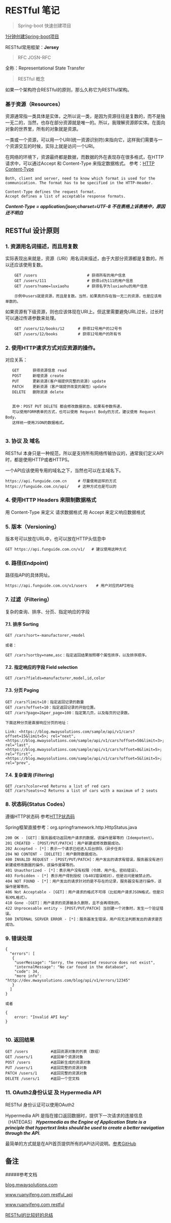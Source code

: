 # RESTful 笔记


> Spring-boot 快速创建项目

[1分钟创建Spring-boot项目](http://start.spring.io/)

RESTful常用框架：**Jersey**

> RFC JOSN-RFC


全称：Representational State Transfer

>RESTful 概念

如果一个架构符合RESTful的原则，那么久称它为RESTful架构。

### 基于资源（Resources）
	
   资源通常指一类具体是实体，之所以说一类，是因为资源往往是复数的，而不是独一无二的，当然，也存在部分资源就是唯一的。所以，我理解资源即实体。在面向对象的世界里，所有的对象就是资源。
	
   一类或一个资源，可以用一个URI(统一资源识别符)来指向它，这样我们需要与一个资源交互的时候，实际上就是访问一个URI。
	
   在网络的环境下，资源最终都是数据，而数据的外在表现存在很多格式，在HTTP请求中，可以通过Accept 和 Content-Type 来指定数据格式。
参考：[HTTP Content-Type](http://tool.oschina.net/commons)

```
Both, client and server, need to know which format is used for the 
communication. The format has to be specified in the HTTP-Header.

Content-Type defines the request format.
Accept defines a list of acceptable response formats.
```
	
***Content-Type = application/json;charset=UTF-8   不在表格上诉表格中，原因还不明白***


## RESTful 设计原则

### 1. 资源用名词描述，而且用复数
	
实际表现出来就是，资源（URI）用名词来描述，由于大部分资源都是复数的，所以还应该使用复数。

```
	GET /users  					# 获得所有的用户信息
	GET /users/111					# 获得id为111的用户信息  
	GET /users?name=luxiaohu		# 获得名字为luxiaohu的用户信息
	
	示例中users就是资源，而且是复数。当然，如果真的存在独一无二的资源，也是应该用单数的。

```
如果资源有下级资源，则也应该体现在URI上。但这里需要避免URL过长，过长时可以通过传递参数来处理。

```
	GET /users/12/books/12      # 获得12号用户的12号书
	GET /users/12/books			# 获得12号用户的所有书
```

### 2. 使用HTTP请求方式对应资源的操作。

对应关系：

```
   GET		获得资源信息 read
   POST 	新增资源 create
   PUT		更新资源(客户端提供完整的资源) update
   PATCH	更新资源（客户端提供改变的属性）update
   DELETE 	删除资源 delete
   
   
   其中：POST PUT DELETE 都会修改数据状态，如果有参数传递，
   可以使用FORM表单的方式，也可以使用 Request Body的方式，建议使用 Request Body，
   这样统一使用JSON的数据格式。
   
```

### 3. 协议 及 域名

RESTful 本身只是一种规范，所以是支持所有网络传输协议的，通常我们定义API时，都是使用HTTP或者HTTPS。

一个API应该使用专用的域名之下，当然也可以在主域名下。

```
https://api.funguide.com.cn   	# 尽量使用这样的方式
https://funguide.com.cn/api/ 	# 这种方式也是可以的
```

### 4. 使用HTTP Headers 来限制数据格式

用 Content-Type 来定义 请求数据格式
用 Accept 来定义响应数据格式


### 5. 版本（Versioning）

版本号可以放在URL中，也可以放在HTTP头信息中

```
GET https://api.funguide.com.cn/v1/   # 建议使用这种方式
```
### 6. 路径(Endpoint)

路径指API的具体网址。

```
https://api.funguide.com.cn/v1/users    # 用户对应的API地址

```

### 7. 过滤（Filtering）
复杂的查询、排序、分页、指定响应的字段

#### 7.1. 排序 Sorting

```
GET /cars?sort=-manufactorer,+model

或者：

GET /cars?sortby=name,asc：指定返回结果按照哪个属性排序，以及排序顺序。

```

#### 7.2. 指定响应的字段 Field selection


```
GET /cars?fields=manufacturer,model,id,color

```

#### 7.3. 分页 Paging

```
GET /cars?limit=10：指定返回记录的数量
GET /cars?offset=10：指定返回记录的开始位置。
GET /cars?page=2&per_page=100：指定第几页，以及每页的记录数。

下面这种分页是直接响应分页的地址：

Link: <https://blog.mwaysolutions.com/sample/api/v1/cars?offset=15&limit=5>; rel="next",
<https://blog.mwaysolutions.com/sample/api/v1/cars?offset=50&limit=3>; rel="last",
<https://blog.mwaysolutions.com/sample/api/v1/cars?offset=0&limit=5>; rel="first",
<https://blog.mwaysolutions.com/sample/api/v1/cars?offset=5&limit=5>; rel="prev",

```



#### 7.4. 复杂查询 (Filtering)

```
GET /cars?color=red Returns a list of red cars
GET /cars?seats<=2 Returns a list of cars with a maximum of 2 seats
```

### 8. 状态码(Status Codes）
遵循HTTP状态码
参考[HTTP状态码](http://tool.oschina.net/commons?type=5)

Spring框架直接参考：org.springframework.http.HttpStatus.java

```
200 OK - [GET]：服务器成功返回用户请求的数据，该操作是幂等的（Idempotent）。
201 CREATED - [POST/PUT/PATCH]：用户新建或修改数据成功。
202 Accepted - [*]：表示一个请求已经进入后台排队（异步任务）
204 NO CONTENT - [DELETE]：用户删除数据成功。
400 INVALID REQUEST - [POST/PUT/PATCH]：用户发出的请求有错误，服务器没有进行新建或修改数据的操作，该操作是幂等的。
401 Unauthorized - [*]：表示用户没有权限（令牌、用户名、密码错误）。
403 Forbidden - [*] 表示用户得到授权（与401错误相对），但是访问是被禁止的。
404 NOT FOUND - [*]：用户发出的请求针对的是不存在的记录，服务器没有进行操作，该操作是幂等的。
406 Not Acceptable - [GET]：用户请求的格式不可得（比如用户请求JSON格式，但是只有XML格式）。
410 Gone -[GET]：用户请求的资源被永久删除，且不会再得到的。
422 Unprocesable entity - [POST/PUT/PATCH] 当创建一个对象时，发生一个验证错误。
500 INTERNAL SERVER ERROR - [*]：服务器发生错误，用户将无法判断发出的请求是否成功。
```

### 9. 错误处理

```
{
  "errors": [
   {
    "userMessage": "Sorry, the requested resource does not exist",
    "internalMessage": "No car found in the database",
    "code": 34,
    "more info": "http://dev.mwaysolutions.com/blog/api/v1/errors/12345"
   }
  ]
} 

或者

{
    error: "Invalid API key"
}


```


### 10. 返回结果 

```
GET /users			#返回资源对象的列表（数组）
GET /users/1		#返回单个资源对象
POST /users			#返回新生成的资源对象
PUT /users/1		#返回完整的资源对象
PATCH /users/1		#返回完整的资源对象
DELETE /users/1		#返回一个空文档

```

### 11. OAuth2身份认证 及 Hypermedia API

RESTful 身份认证可以使用OAuth2

Hypermedia API 是指在接口返回数据时，提供下一次请求的连接信息（HATEOAS）
***Hypermedia as the Engine of Application State is a principle that hypertext links should be used to create a better navigation through the API.***

最简单的方式就是在API首页提供所有的API访问说明。[参考GitHub](https://api.github.com/)



## 备注
#####参考文档

[blog.mwaysolutions.com](http://blog.mwaysolutions.com/2014/06/05/10-best-practices-for-better-restful-api/)

[www.ruanyifeng.com restful_api](http://www.ruanyifeng.com/blog/2014/05/restful_api.html)

[www.ruanyifeng.com restful](http://www.ruanyifeng.com/blog/2011/09/restful.html)


[RESTful的比较好的总结](http://novoland.github.io/%E8%AE%BE%E8%AE%A1/2015/08/17/Restful%20API%20%E7%9A%84%E8%AE%BE%E8%AE%A1%E8%A7%84%E8%8C%83.html)



